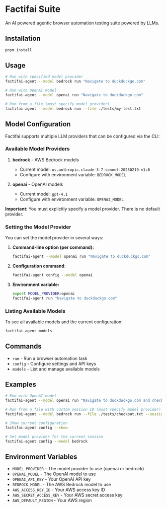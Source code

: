 # Factifai Suite

An AI powered agentic browser automation testing suite powered by LLMs.

## Installation

```bash
pnpm install
```

## Usage

```bash
# Run with specified model provider
factifai-agent --model bedrock run "Navigate to duckduckgo.com"

# Run with OpenAI model
factifai-agent --model openai run "Navigate to duckduckgo.com"

# Run from a file (must specify model provider)
factifai-agent --model bedrock run --file ./tests/my-test.txt
```

## Model Configuration

Factifai supports multiple LLM providers that can be configured via the CLI:

### Available Model Providers

1. **bedrock** - AWS Bedrock models
   - Current model: `us.anthropic.claude-3-7-sonnet-20250219-v1:0`
   - Configure with environment variable: `BEDROCK_MODEL`

2. **openai** - OpenAI models
   - Current model: `gpt-4.1`
   - Configure with environment variable: `OPENAI_MODEL`

**Important**: You must explicitly specify a model provider. There is no default provider.

### Setting the Model Provider

You can set the model provider in several ways:

1. **Command-line option (per command):**
   ```bash
   factifai-agent --model openai run "Navigate to duckduckgo.com"
   ```

2. **Configuration command:**
   ```bash
   factifai-agent config --model openai
   ```

3. **Environment variable:**
   ```bash
   export MODEL_PROVIDER=openai
   factifai-agent run "Navigate to duckduckgo.com"
   ```

### Listing Available Models

To see all available models and the current configuration:

```bash
factifai-agent models
```

## Commands

- `run` - Run a browser automation task
- `config` - Configure settings and API keys
- `models` - List and manage available models

## Examples

```bash
# Run with OpenAI model
factifai-agent --model openai run "Navigate to duckduckgo.com and check if the logo is visible"

# Run from a file with custom session ID (must specify model provider)
factifai-agent --model bedrock run --file ./tests/checkout.txt --session my-session

# Show current configuration
factifai-agent config --show

# Set model provider for the current session
factifai-agent config --model bedrock
```

## Environment Variables

- `MODEL_PROVIDER` - The model provider to use (openai or bedrock)
- `OPENAI_MODEL` - The OpenAI model to use
- `OPENAI_API_KEY` - Your OpenAI API key
- `BEDROCK_MODEL` - The AWS Bedrock model to use
- `AWS_ACCESS_KEY_ID` - Your AWS access key ID
- `AWS_SECRET_ACCESS_KEY` - Your AWS secret access key
- `AWS_DEFAULT_REGION` - Your AWS region
